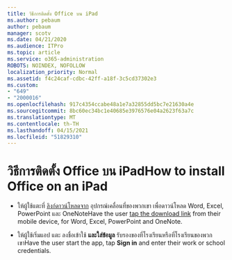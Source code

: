 ```yaml
---
title: วิธีการติดตั้ง Office บน iPad
ms.author: pebaum
author: pebaum
manager: scotv
ms.date: 04/21/2020
ms.audience: ITPro
ms.topic: article
ms.service: o365-administration
ROBOTS: NOINDEX, NOFOLLOW
localization_priority: Normal
ms.assetid: f4c24caf-cdbc-42ff-a18f-3c5cd37302e3
ms.custom:
- "649"
- "2000016"
ms.openlocfilehash: 917c4354ccabe48a1e7a32855dd5bc7e21630a4e
ms.sourcegitcommit: 8bc60ec34bc1e40685e3976576e04a2623f63a7c
ms.translationtype: MT
ms.contentlocale: th-TH
ms.lasthandoff: 04/15/2021
ms.locfileid: "51829310"
---
```

# <a name="how-to-install-office-on-an-ipad"></a><span data-ttu-id="bfab5-102">วิธีการติดตั้ง Office บน iPad</span><span class="sxs-lookup"><span data-stu-id="bfab5-102">How to install Office on an iPad</span></span>

- <span data-ttu-id="bfab5-103">ให้ผู้ใช้แตะที่ [ลิงก์ดาวน์โหลดจาก](https://support.office.com/article/9df6d10c-7281-4671-8666-6ca8e339b628?wt.mc_id=Alchemy_ClientDIA) อุปกรณ์เคลื่อนที่ของพวกเขา เพื่อดาวน์โหลด Word, Excel, PowerPoint และ OneNote</span><span class="sxs-lookup"><span data-stu-id="bfab5-103">Have the user [tap the download link](https://support.office.com/article/9df6d10c-7281-4671-8666-6ca8e339b628?wt.mc_id=Alchemy_ClientDIA) from their mobile device, for Word, Excel, PowerPoint and OneNote.</span></span>

- <span data-ttu-id="bfab5-104">ให้ผู้ใช้เริ่มแอป แตะ ลงชื่อเข้าใช้ **และใส่ข้อมูล** รับรองของที่โรงเรียนหรือที่โรงเรียนของพวกเขา</span><span class="sxs-lookup"><span data-stu-id="bfab5-104">Have the user start the app, tap **Sign in** and enter their work or school credentials.</span></span>
